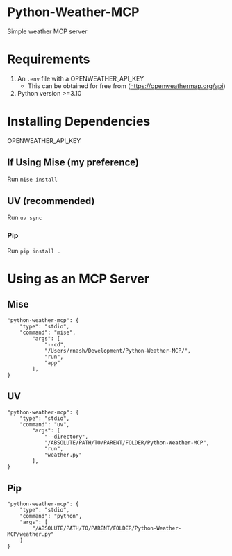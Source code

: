 # Python-Weather-MCP
Simple weather MCP server

# Requirements

1. An `.env` file with a OPENWEATHER_API_KEY
    - This can be obtained for free from (https://openweathermap.org/api)
2. Python version >=3.10

# Installing Dependencies

OPENWEATHER_API_KEY

## If Using Mise (my preference)
Run `mise install`

## UV (recommended)

Run `uv sync`

### Pip

Run `pip install .`

# Using as an MCP Server

## Mise

```
"python-weather-mcp": {
    "type": "stdio",
    "command": "mise",
        "args": [
            "--cd",
            "/Users/rnash/Development/Python-Weather-MCP/",
            "run",
            "app"
        ],
}
```

## UV

```
"python-weather-mcp": {
    "type": "stdio",
    "command": "uv",
        "args": [
            "--directory",
            "/ABSOLUTE/PATH/TO/PARENT/FOLDER/Python-Weather-MCP",
            "run",
            "weather.py"
        ],
}
```

## Pip 

```
"python-weather-mcp": {
    "type": "stdio",
    "command": "python",
    "args": [
        "/ABSOLUTE/PATH/TO/PARENT/FOLDER/Python-Weather-MCP/weather.py"
    ]
}
```